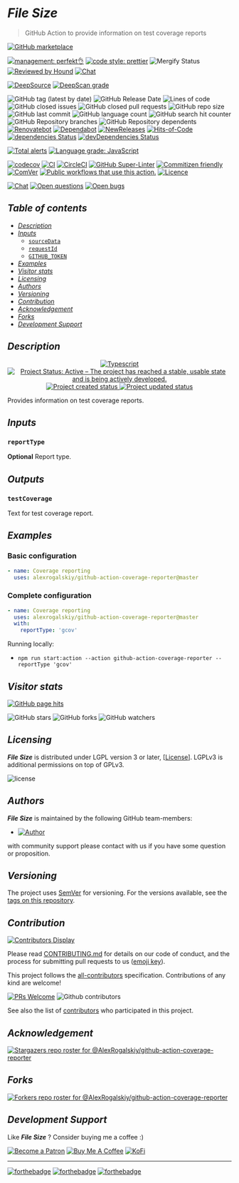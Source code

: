 # *File Size*

> GitHub Action to provide information on test coverage reports

[![GitHub marketplace](https://img.shields.io/badge/marketplacegithub-coverate--reporter-blue?logo=github)](https://github.com/marketplace/actions/coverage-reporter)

[![management: perfekt👌](https://img.shields.io/badge/management-perfekt👌-red.svg)](https://github.com/lekterable/perfekt)
[![code style: prettier](https://img.shields.io/badge/code_style-prettier-ff69b4.svg)](https://github.com/prettier/prettier)
![Mergify Status](https://img.shields.io/endpoint.svg?url=https://gh.mergify.io/badges/AlexRogalskiy/github-action-coverage-reporter)
[![Reviewed by Hound](https://img.shields.io/badge/Reviewed_by-Hound-8E64B0.svg)](https://houndci.com)
[![Chat](https://img.shields.io/badge/chat-discussions-success.svg)](https://github.com/AlexRogalskiy/github-action-coverage-reporter/discussions)

[![DeepSource](https://deepsource.io/gh/AlexRogalskiy/github-action-coverage-reporter.svg/?label=active+issues\&show_trend=true)](https://deepsource.io/gh/AlexRogalskiy/github-action-coverage-reporter/?ref=repository-badge)
[![DeepScan grade](https://deepscan.io/api/teams/11946/projects/16681/branches/362753/badge/grade.svg)](https://deepscan.io/dashboard#view=project\&tid=11946\&pid=16681\&bid=362753)

![GitHub tag (latest by date)](https://img.shields.io/github/v/tag/AlexRogalskiy/github-action-coverage-reporter)
![GitHub Release Date](https://img.shields.io/github/release-date/AlexRogalskiy/github-action-coverage-reporter)
![Lines of code](https://tokei.rs/b1/github/AlexRogalskiy/github-action-coverage-reporter?category=lines)
![GitHub closed issues](https://img.shields.io/github/issues-closed/AlexRogalskiy/github-action-coverage-reporter)
![GitHub closed pull requests](https://img.shields.io/github/issues-pr-closed/AlexRogalskiy/github-action-coverage-reporter)
![GitHub repo size](https://img.shields.io/github/repo-size/AlexRogalskiy/github-action-coverage-reporter)
![GitHub last commit](https://img.shields.io/github/last-commit/AlexRogalskiy/github-action-coverage-reporter)
![GitHub language count](https://img.shields.io/github/languages/count/AlexRogalskiy/github-action-coverage-reporter)
![GitHub search hit counter](https://img.shields.io/github/search/AlexRogalskiy/github-action-coverage-reporter/goto)
![GitHub Repository branches](https://badgen.net/github/branches/AlexRogalskiy/github-action-coverage-reporter)
![GitHub Repository dependents](https://badgen.net/github/dependents-repo/AlexRogalskiy/github-action-coverage-reporter)
[![Renovatebot](https://badgen.net/badge/renovate/enabled/green?cache=300)](https://renovatebot.com/)
[![Dependabot](https://img.shields.io/badge/dependabot-enabled-1f8ceb.svg?style=flat-square)](https://dependabot.com/)
[![NewReleases](https://newreleases.io/badge.svg)](https://newreleases.io/github/AlexRogalskiy/github-action-coverage-reporter)
[![Hits-of-Code](https://hitsofcode.com/github/alexrogalskiy/github-action-coverage-reporter?branch=master)](https://hitsofcode.com/github/alexrogalskiy/github-action-coverage-reporter?branch=master/view?branch=master)
[![dependencies Status](https://status.david-dm.org/gh/AlexRogalskiy/github-action-coverage-reporter.svg)](https://david-dm.org/AlexRogalskiy/github-action-coverage-reporter)
[![devDependencies Status](https://status.david-dm.org/gh/AlexRogalskiy/github-action-coverage-reporter.svg)](https://david-dm.org/AlexRogalskiy/github-action-coverage-reporter?type=dev)

[![Total alerts](https://img.shields.io/lgtm/alerts/g/AlexRogalskiy/github-action-coverage-reporter.svg?logo=lgtm\&logoWidth=18)](https://lgtm.com/projects/g/AlexRogalskiy/github-action-coverage-reporter/alerts/)
[![Language grade: JavaScript](https://img.shields.io/lgtm/grade/javascript/g/AlexRogalskiy/github-action-coverage-reporter.svg?logo=lgtm\&logoWidth=18)](https://lgtm.com/projects/g/AlexRogalskiy/github-action-coverage-reporter/context:javascript)

[![codecov](https://codecov.io/gh/AlexRogalskiy/github-action-coverage-reporter/branch/main/graph/badge.svg?token=ZiMgSTfzPv)](https://codecov.io/gh/AlexRogalskiy/github-action-coverage-reporter)
[![CI](https://github.com/AlexRogalskiy/github-action-coverage-reporter/workflows/CI/badge.svg)](https://github.com/AlexRogalskiy/github-action-coverage-reporter/actions/workflows/build.yml)
[![CircleCI](https://circleci.com/gh/AlexRogalskiy/github-action-coverage-reporter.svg?style=shield)](https://circleci.com/gh/AlexRogalskiy/github-action-coverage-reporter)
[![GitHub Super-Linter](https://github.com/AlexRogalskiy/github-action-coverage-reporter/workflows/Lint%20Code%20Base/badge.svg)](https://github.com/marketplace/actions/super-linter)
[![Commitizen friendly](https://img.shields.io/badge/commitizen-friendly-brightgreen.svg)](http://commitizen.github.io/cz-cli/)
[![ComVer](https://img.shields.io/badge/ComVer-compliant-brightgreen.svg)][repo]
[![Public workflows that use this action.][total_usages]][search_results]
[![Licence][license_id]][license_content]

[![Chat](https://img.shields.io/badge/chat-discussions-success.svg)](https://github.com/AlexRogalskiy/github-action-coverage-reporter/discussions)
[![Open questions](https://img.shields.io/badge/Open-questions-blue.svg?style=flat-curved)](https://github.com/AlexRogalskiy/github-action-coverage-reporter/labels/question)
[![Open bugs](https://img.shields.io/badge/Open-bugs-red.svg?style=flat-curved)](https://github.com/AlexRogalskiy/github-action-coverage-reporter/labels/bug)

## *Table of contents*

- [*Description*](#description)
- [*Inputs*](#inputs)
  - [`sourceData`](#sourcedata)
  - [`requestId`](#requestid)
  - [`GITHUB_TOKEN`](#github_token)
- [*Examples*](#examples)
- [*Visitor stats*](#visitor-stats)
- [*Licensing*](#licensing)
- [*Authors*](#authors)
- [*Versioning*](#versioning)
- [*Contribution*](#contribution)
- [*Acknowledgement*](#acknowledgement)
- [*Forks*](#forks)
- [*Development Support*](#development-support)

## *Description*

<p align="center" style="text-align:center;">
    <a href="https://www.typescriptlang.org/">
        <img src="https://img.shields.io/badge/typescript%20-%23323330.svg?&logo=typescript&logoColor=%23F7DF1E" alt="Typescript" />
    </a>
    <a href="https://www.repostatus.org/#active">
        <img src="https://img.shields.io/badge/Project%20Status-Active-brightgreen" alt="Project Status: Active – The project has reached a stable, usable state and is being actively developed." />
    </a>
    <a href="https://badges.pufler.dev">
        <img src="https://badges.pufler.dev/created/AlexRogalskiy/github-action-coverage-reporter" alt="Project created status" />
    </a>
    <a href="https://badges.pufler.dev">
        <img src="https://badges.pufler.dev/updated/AlexRogalskiy/github-action-coverage-reporter" alt="Project updated status" />
    </a>
</p>

Provides information on test coverage reports.

## *Inputs*

### `reportType`

**Optional** Report type.

## *Outputs*

### `testCoverage`

Text for test coverage report.

## *Examples*

### Basic configuration

```yml
- name: Coverage reporting
  uses: alexrogalskiy/github-action-coverage-reporter@master
```

### Complete configuration

```yml
- name: Coverage reporting
  uses: alexrogalskiy/github-action-coverage-reporter@master
  with:
    reportType: 'gcov'
```

Running locally:

- `npm run start:action --action github-action-coverage-reporter --reportType 'gcov'`

## *Visitor stats*

[![GitHub page hits](https://hits.seeyoufarm.com/api/count/incr/badge.svg?url=https%3A%2F%2Fgithub.com%2FAlexRogalskiy%2Fgithub-action-coverage-reporter\&count_bg=%2379C83D\&title_bg=%23555555\&icon=\&icon_color=%23E7E7E7\&title=hits\&edge_flat=true)](https://hits.seeyoufarm.com)

![GitHub stars](https://img.shields.io/github/stars/AlexRogalskiy/github-action-coverage-reporter?style=social)
![GitHub forks](https://img.shields.io/github/forks/AlexRogalskiy/github-action-coverage-reporter?style=social)
![GitHub watchers](https://img.shields.io/github/watchers/AlexRogalskiy/github-action-coverage-reporter?style=social)

## *Licensing*

***File Size*** is distributed under LGPL version 3 or later,
\[[License](https://github.com/AlexRogalskiy/github-action-coverage-reporter/blob/master/LICENSE)]. LGPLv3 is additional
permissions on top of GPLv3.

![license](https://user-images.githubusercontent.com/19885116/48661948-6cf97e80-ea7a-11e8-97e7-b45332a13e49.png)

## *Authors*

***File Size*** is maintained by the following GitHub team-members:

- [![Author](https://img.shields.io/badge/author-AlexRogalskiy-FB8F0A)](https://github.com/AlexRogalskiy)

with community support please contact with us if you have some question or proposition.

## *Versioning*

The project uses [SemVer](http://semver.org/) for versioning. For the versions available, see the [tags on
this repository][tags].

## *Contribution*

[![Contributors Display](https://badges.pufler.dev/contributors/AlexRogalskiy/github-action-coverage-reporter?size=50\&padding=5\&bots=true)](https://badges.pufler.dev)

Please read
[CONTRIBUTING.md](https://github.com/AlexRogalskiy/github-action-coverage-reporter/blob/master/.github/CONTRIBUTING.md)
for details on our code of conduct, and the process for submitting pull requests to us
([emoji key](https://allcontributors.org/docs/en/emoji-key)).

This project follows the [all-contributors](https://github.com/all-contributors/all-contributors)
specification. Contributions of any kind are welcome!

[![PRs Welcome](https://img.shields.io/badge/PRs-welcome-brightgreen.svg?style=flat-square)](http://makeapullrequest.com)
![Github contributors](https://img.shields.io/github/all-contributors/AlexRogalskiy/github-action-coverage-reporter)

See also the list of [contributors][contributors] who participated in this project.

## *Acknowledgement*

[![Stargazers repo roster for @AlexRogalskiy/github-action-coverage-reporter](https://reporoster.com/stars/AlexRogalskiy/github-action-coverage-reporter)][stars]

## *Forks*

[![Forkers repo roster for @AlexRogalskiy/github-action-coverage-reporter](https://reporoster.com/forks/AlexRogalskiy/github-action-coverage-reporter)][forkers]

## *Development Support*

Like ***File Size*** ? Consider buying me a coffee :)

[![Become a Patron](https://img.shields.io/badge/Become_Patron-Support_me_on_Patreon-blue.svg?style=flat-square\&logo=patreon\&color=e64413)](https://www.patreon.com/alexrogalskiy)
[![Buy Me A Coffee](https://img.shields.io/badge/Donate-Buy%20me%20a%20coffee-yellow.svg?logo=buy%20me%20a%20coffee)](https://www.buymeacoffee.com/AlexRogalskiy)
[![KoFi](https://img.shields.io/badge/Donate-Buy%20me%20a%20coffee-yellow.svg?logo=ko-fi)](https://ko-fi.com/alexrogalskiy)

***

[![forthebadge](https://img.shields.io/badge/made%20with-%20typescript-C1282D.svg?logo=typescript\&style=for-the-badge)](https://www.typescriptlang.org/)
[![forthebadge](https://img.shields.io/badge/powered%20by-%20github-7116FB.svg?logo=github\&style=for-the-badge)](https://github.com/)
[![forthebadge](https://img.shields.io/badge/build%20with-%20%E2%9D%A4-B6FF9B.svg?logo=heart\&style=for-the-badge)](https://forthebadge.com/)

[repo]: https://github.com/AlexRogalskiy/github-action-coverage-reporter

[tags]: https://github.com/AlexRogalskiy/github-action-coverage-reporter/tags

[issues]: https://github.com/AlexRogalskiy/github-action-coverage-reporter/issues

[pulls]: https://github.com/AlexRogalskiy/github-action-coverage-reporter/pulls

[wiki]: https://github.com/AlexRogalskiy/github-action-coverage-reporter/wiki

[stars]: https://github.com/AlexRogalskiy/github-action-coverage-reporter/stargazers

[forkers]: https://github.com/AlexRogalskiy/github-action-coverage-reporter/network/members

[contributors]: https://github.com/AlexRogalskiy/github-action-coverage-reporter/graphs/contributors

[license_id]: https://img.shields.io/github/license/AlexRogalskiy/github-action-coverage-reporter

[license_content]: https://github.com/AlexRogalskiy/github-action-coverage-reporter/blob/master/LICENSE

[total_usages]: https://img.shields.io/endpoint?url=https%3A%2F%2Fapi-git-master.endbug.vercel.app%2Fapi%2Fgithub-actions%2Fused-by%3Faction%3DAlexRogalskiy%2Fgithub-action-coverage-reporter%26badge%3Dtrue

[search_results]: https://github.com/search?o=desc&q=AlexRogalskiy/github-action-coverage-reporter+path%3A.github%2Fworkflows+language%3AYAML&s=&type=Code
